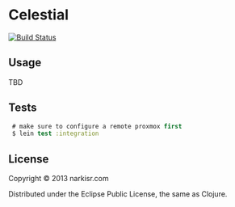 # Celestial

[![Build Status](https://secure.travis-ci.org/narkisr/celestial.png)](http://travis-ci.org/narkisr/celetial)

## Usage

TBD

## Tests

```clojure
 # make sure to configure a remote proxmox first
 $ lein test :integration 
```
## License

Copyright © 2013 narkisr.com

Distributed under the Eclipse Public License, the same as Clojure.
